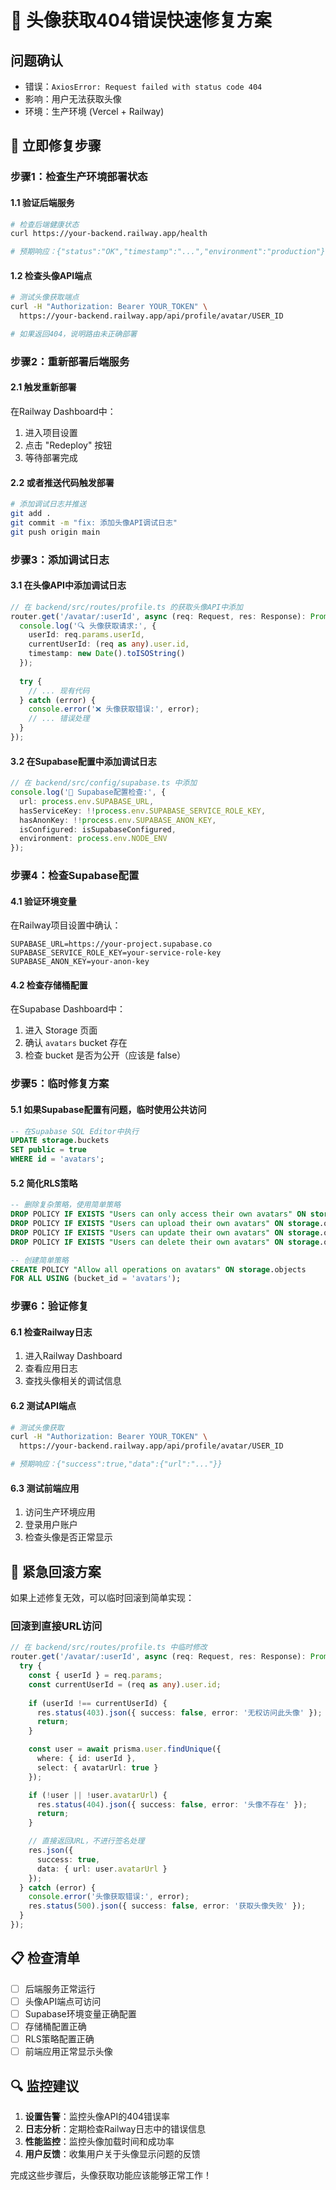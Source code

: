 # 🚨 头像获取404错误快速修复方案

## 问题确认
- 错误：`AxiosError: Request failed with status code 404`
- 影响：用户无法获取头像
- 环境：生产环境 (Vercel + Railway)

## 🔧 立即修复步骤

### 步骤1：检查生产环境部署状态

#### 1.1 验证后端服务
```bash
# 检查后端健康状态
curl https://your-backend.railway.app/health

# 预期响应：{"status":"OK","timestamp":"...","environment":"production"}
```

#### 1.2 检查头像API端点
```bash
# 测试头像获取端点
curl -H "Authorization: Bearer YOUR_TOKEN" \
  https://your-backend.railway.app/api/profile/avatar/USER_ID

# 如果返回404，说明路由未正确部署
```

### 步骤2：重新部署后端服务

#### 2.1 触发重新部署
在Railway Dashboard中：
1. 进入项目设置
2. 点击 "Redeploy" 按钮
3. 等待部署完成

#### 2.2 或者推送代码触发部署
```bash
# 添加调试日志并推送
git add .
git commit -m "fix: 添加头像API调试日志"
git push origin main
```

### 步骤3：添加调试日志

#### 3.1 在头像API中添加调试日志
```typescript
// 在 backend/src/routes/profile.ts 的获取头像API中添加
router.get('/avatar/:userId', async (req: Request, res: Response): Promise<void> => {
  console.log('🔍 头像获取请求:', {
    userId: req.params.userId,
    currentUserId: (req as any).user.id,
    timestamp: new Date().toISOString()
  });
  
  try {
    // ... 现有代码
  } catch (error) {
    console.error('❌ 头像获取错误:', error);
    // ... 错误处理
  }
});
```

#### 3.2 在Supabase配置中添加调试日志
```typescript
// 在 backend/src/config/supabase.ts 中添加
console.log('🔧 Supabase配置检查:', {
  url: process.env.SUPABASE_URL,
  hasServiceKey: !!process.env.SUPABASE_SERVICE_ROLE_KEY,
  hasAnonKey: !!process.env.SUPABASE_ANON_KEY,
  isConfigured: isSupabaseConfigured,
  environment: process.env.NODE_ENV
});
```

### 步骤4：检查Supabase配置

#### 4.1 验证环境变量
在Railway项目设置中确认：
```env
SUPABASE_URL=https://your-project.supabase.co
SUPABASE_SERVICE_ROLE_KEY=your-service-role-key
SUPABASE_ANON_KEY=your-anon-key
```

#### 4.2 检查存储桶配置
在Supabase Dashboard中：
1. 进入 Storage 页面
2. 确认 `avatars` bucket 存在
3. 检查 bucket 是否为公开（应该是 false）

### 步骤5：临时修复方案

#### 5.1 如果Supabase配置有问题，临时使用公共访问
```sql
-- 在Supabase SQL Editor中执行
UPDATE storage.buckets 
SET public = true 
WHERE id = 'avatars';
```

#### 5.2 简化RLS策略
```sql
-- 删除复杂策略，使用简单策略
DROP POLICY IF EXISTS "Users can only access their own avatars" ON storage.objects;
DROP POLICY IF EXISTS "Users can upload their own avatars" ON storage.objects;
DROP POLICY IF EXISTS "Users can update their own avatars" ON storage.objects;
DROP POLICY IF EXISTS "Users can delete their own avatars" ON storage.objects;

-- 创建简单策略
CREATE POLICY "Allow all operations on avatars" ON storage.objects
FOR ALL USING (bucket_id = 'avatars');
```

### 步骤6：验证修复

#### 6.1 检查Railway日志
1. 进入Railway Dashboard
2. 查看应用日志
3. 查找头像相关的调试信息

#### 6.2 测试API端点
```bash
# 测试头像获取
curl -H "Authorization: Bearer YOUR_TOKEN" \
  https://your-backend.railway.app/api/profile/avatar/USER_ID

# 预期响应：{"success":true,"data":{"url":"..."}}
```

#### 6.3 测试前端应用
1. 访问生产环境应用
2. 登录用户账户
3. 检查头像是否正常显示

## 🚨 紧急回滚方案

如果上述修复无效，可以临时回滚到简单实现：

### 回滚到直接URL访问
```typescript
// 在 backend/src/routes/profile.ts 中临时修改
router.get('/avatar/:userId', async (req: Request, res: Response): Promise<void> => {
  try {
    const { userId } = req.params;
    const currentUserId = (req as any).user.id;
    
    if (userId !== currentUserId) {
      res.status(403).json({ success: false, error: '无权访问此头像' });
      return;
    }

    const user = await prisma.user.findUnique({
      where: { id: userId },
      select: { avatarUrl: true }
    });

    if (!user || !user.avatarUrl) {
      res.status(404).json({ success: false, error: '头像不存在' });
      return;
    }

    // 直接返回URL，不进行签名处理
    res.json({
      success: true,
      data: { url: user.avatarUrl }
    });
  } catch (error) {
    console.error('头像获取错误:', error);
    res.status(500).json({ success: false, error: '获取头像失败' });
  }
});
```

## 📋 检查清单

- [ ] 后端服务正常运行
- [ ] 头像API端点可访问
- [ ] Supabase环境变量正确配置
- [ ] 存储桶配置正确
- [ ] RLS策略配置正确
- [ ] 前端应用正常显示头像

## 🔍 监控建议

1. **设置告警**：监控头像API的404错误率
2. **日志分析**：定期检查Railway日志中的错误信息
3. **性能监控**：监控头像加载时间和成功率
4. **用户反馈**：收集用户关于头像显示问题的反馈

完成这些步骤后，头像获取功能应该能够正常工作！
